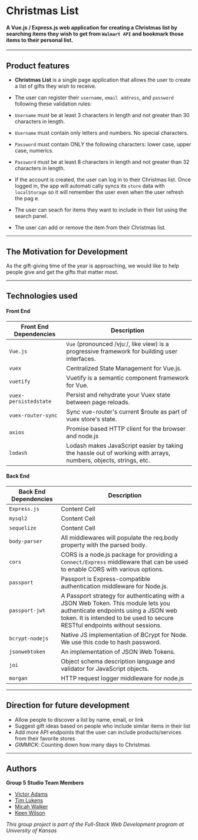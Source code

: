 # Christmas List

#### A Vue.js / Express.js web application for creating a Christmas list by searching items they wish to get from `Walmart API` and bookmark those items to their personal list.

---
## Product features

* **Christmas List** is a single page application that allows the user to create a list of gifts they wish to receive.

* The user can register their `username`, `email address`, and `password` following these validation rules:
* `Username` must be at least 3 characters in length and not greater than 30 characters in length.
* `Username` must contain only letters and numbers. No special characters.
* `Password` must contain ONLY the following characters: lower case, upper case, numerics.
* `Password` must be at least 8 characters in length and not greater than 32 characters in length.

* If the account is created, the user can log in to their Christmas list. Once logged in, the app will automati
cally syncs its `store` data with `localStorage` so it will remember the user even when the user refresh the pag
e.

* The user can seach for items they want to include in their list using the search panel. 

* The user can add or remove the item from their Christmas list.

---
## The Motivation for Development
As the gift-giving time of the year is approaching, we would like to help people give and get the gifts that matter most.

---
## Technologies used
#### Front End
| Front End Dependencies  | Description |
| ------------- | ------------- |
| `Vue.js`  | `Vue` (pronounced /vjuː/, like view) is a progressive framework for building user interfaces.   |
| `vuex`  | Centralized State Management for Vue.js. |
| `vuetify`  | Vuetify is a semantic component framework for Vue. |
| `vuex-persistedstate`  | Persist and rehydrate your Vuex state between page reloads.  |
| `vuex-router-sync` | Sync vue-router's current $route as part of vuex store's state.  |
| `axios` | Promise based HTTP client for the browser and node.js  |
| `lodash`  | Lodash makes JavaScript easier by taking the hassle out of working with arrays, numbers, objects, strings, etc.  |

#### Back End
| Back End Dependencies  | Description |
| ------------- | ------------- |
| `Express.js`  | Content Cell  |
| `mysql2` | Content Cell  |
| `sequelize`  | Content Cell  |
| `body-parser` | All middlewares will populate the req.body property with the parsed body.  |
| `cors`  | CORS is a node.js package for providing a `Connect/Express` middleware that can be used to enable CORS with various options.  |
| `passport` | Passport is Express-compatible authentication middleware for Node.js. |
| `passport-jwt` | A Passport strategy for authenticating with a JSON Web Token. This module lets you authenticate endpoints using a JSON web token. It is intended to be used to secure RESTful endpoints without sessions.  |
| `bcrypt-nodejs` | Native JS implementation of BCrypt for Node. We use this code to hash password.  |
| `jsonwebtoken` | An implementation of JSON Web Tokens.  |
| `joi` | Object schema description language and validator for JavaScript objects. |
| `morgan` | HTTP request logger middleware for node.js |

---
## Direction for future development
* Allow people to discover a list by name, email, or link
* Suggest gift ideas based on people who include similar items in their list
* Add more API endpoints that the user can include products/services from their favorite stores
* _GIMMICK_: Counting down how many days to Christmas

---
## Authors
**Group 5 Studio Team Members**
* [Victor Adams](https://kysper.github.io/)
* [Tim Lukens](https://timlukens.com/)
* [Micah Walker](https://mjwalker99.github.io/Basic-Portfolio/)
* [Keen Wilson](https://keenwilson.com)

_This group project is part of the Full-Stack Web Development program at University of Kansas_
